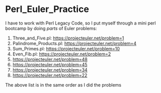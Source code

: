 # Perl_Euler_Practice
I have to work with Perl Legacy Code, so I put myself through a mini perl bootcamp by doing *parts* of Euler problems:  

1)  Three_and_Five.pl: https://projecteuler.net/problem=1  
2)  Palindrome_Products.pl: https://projecteuler.net/problem=4  
3)  Sum_Primes.pl: https://projecteuler.net/problem=10  
4)  Even_Fib.pl: https://projecteuler.net/problem=2  
5)  https://projecteuler.net/problem=48  
6)  https://projecteuler.net/problem=45  
7)  https://projecteuler.net/problem=34  
8)  https://projecteuler.net/problem=22
  
The above list is in the same order as I did the problems  
